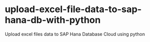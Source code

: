 # upload-excel-file-data-to-sap-hana-db-with-python
Upload excel files data to SAP Hana Database Cloud using python

